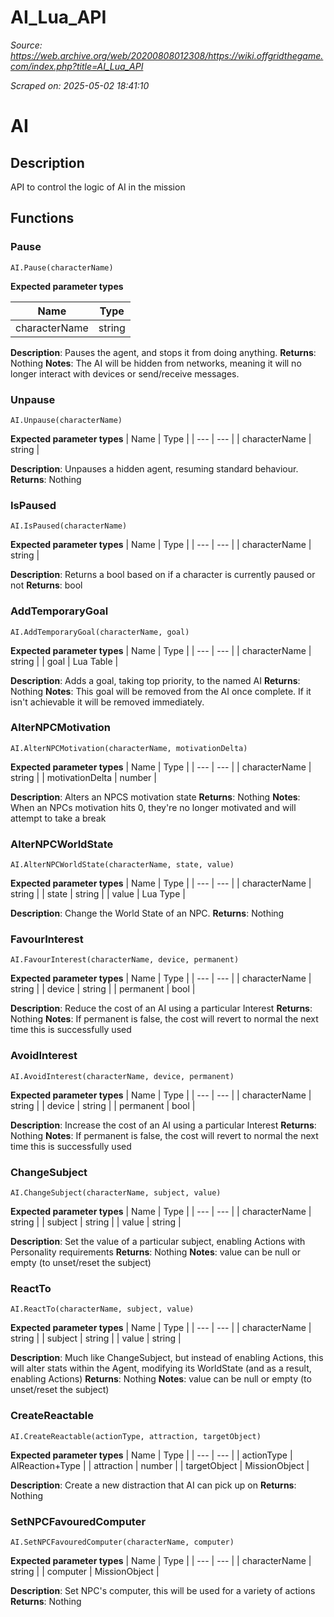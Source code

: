 # AI_Lua_API

*Source: https://web.archive.org/web/20200808012308/https://wiki.offgridthegame.com/index.php?title=AI_Lua_API*

*Scraped on: 2025-05-02 18:41:10*

# AI
## Description
API to control the logic of AI in the mission
## Functions
### Pause
```
AI.Pause(characterName)
```
**Expected parameter types**

| Name | Type |
| --- | --- |
| characterName | string |

**Description**: Pauses the agent, and stops it from doing anything.
**Returns**: Nothing
**Notes**: The AI will be hidden from networks, meaning it will no longer interact with devices or send/receive messages.
### Unpause
```
AI.Unpause(characterName)
```
**Expected parameter types**
| Name | Type |
| --- | --- |
| characterName | string |

**Description**: Unpauses a hidden agent, resuming standard behaviour.
**Returns**: Nothing
### IsPaused
```
AI.IsPaused(characterName)
```
**Expected parameter types**
| Name | Type |
| --- | --- |
| characterName | string |

**Description**: Returns a bool based on if a character is currently paused or not
**Returns**: bool
### AddTemporaryGoal
```
AI.AddTemporaryGoal(characterName, goal)
```
**Expected parameter types**
| Name | Type |
| --- | --- |
| characterName | string |
| goal | Lua Table |


**Description**: Adds a goal, taking top priority, to the named AI
**Returns**: Nothing
**Notes**: This goal will be removed from the AI once complete. If it isn't achievable it will be removed immediately.
### AlterNPCMotivation
```
AI.AlterNPCMotivation(characterName, motivationDelta)
```
**Expected parameter types**
| Name | Type |
| --- | --- |
| characterName | string |
| motivationDelta | number |


**Description**: Alters an NPCS motivation state
**Returns**: Nothing
**Notes**: When an NPCs motivation hits 0, they're no longer motivated and will attempt to take a break
### AlterNPCWorldState
```
AI.AlterNPCWorldState(characterName, state, value)
```
**Expected parameter types**
| Name | Type |
| --- | --- |
| characterName | string |
| state | string |
| value | Lua Type |

**Description**: Change the World State of an NPC.
**Returns**: Nothing
### FavourInterest
```
AI.FavourInterest(characterName, device, permanent)
```
**Expected parameter types**
| Name | Type |
| --- | --- |
| characterName | string |
| device | string |
| permanent | bool |

**Description**: Reduce the cost of an AI using a particular Interest
**Returns**: Nothing
**Notes**: If permanent is false, the cost will revert to normal the next time this is successfully used
### AvoidInterest
```
AI.AvoidInterest(characterName, device, permanent)
```
**Expected parameter types**
| Name | Type |
| --- | --- |
| characterName | string |
| device | string |
| permanent | bool |

**Description**: Increase the cost of an AI using a particular Interest
**Returns**: Nothing
**Notes**: If permanent is false, the cost will revert to normal the next time this is successfully used
### ChangeSubject
```
AI.ChangeSubject(characterName, subject, value)
```
**Expected parameter types**
| Name | Type |
| --- | --- |
| characterName | string |
| subject | string |
| value | string |

**Description**: Set the value of a particular subject, enabling Actions with Personality requirements
**Returns**: Nothing
**Notes**: value can be null or empty (to unset/reset the subject)
### ReactTo
```
AI.ReactTo(characterName, subject, value)
```
**Expected parameter types**
| Name | Type |
| --- | --- |
| characterName | string |
| subject | string |
| value | string |

**Description**: Much like ChangeSubject, but instead of enabling Actions, this will alter stats within the Agent, modifying its WorldState (and as a result, enabling Actions)
**Returns**: Nothing
**Notes**: value can be null or empty (to unset/reset the subject)
### CreateReactable
```
AI.CreateReactable(actionType, attraction, targetObject)
```
**Expected parameter types**
| Name | Type |
| --- | --- |
| actionType | AIReaction+Type |
| attraction | number |
| targetObject | MissionObject |

**Description**: Create a new distraction that AI can pick up on
**Returns**: Nothing
### SetNPCFavouredComputer
```
AI.SetNPCFavouredComputer(characterName, computer)
```
**Expected parameter types**
| Name | Type |
| --- | --- |
| characterName | string |
| computer | MissionObject |

**Description**: Set NPC's computer, this will be used for a variety of actions
**Returns**: Nothing